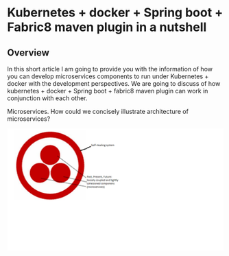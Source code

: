 
# Kubernetes + docker + Spring boot + Fabric8 maven plugin in a nutshell

## Overview

In this short article I am going to provide you with the information of how you can develop microservices components to run under Kubernetes + docker with the development perspectives. We are going to discuss of how kubernetes + docker + Spring boot + fabric8 maven plugin can work in conjunction with each other.

Microservices. How could we concisely illustrate architecture of microservices?  

![](docs/img/BannerOfPeace.png?raw=true "Roerich")





